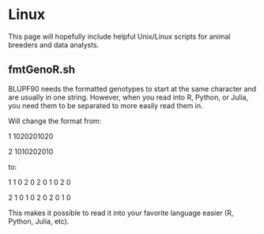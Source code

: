 # Linux

This page will hopefully include helpful Unix/Linux scripts for 
animal breeders and data analysts. 

## fmtGenoR.sh

BLUPF90 needs the formatted genotypes to start at the same 
character and are usually in one string. 
However, when you read into R, Python, or Julia, you need them
to be separated to more easily read them in. 

Will change the format from:

  1     1020201020 
  
  2     1010202010

to:

  1     1 0 2 0 2 0 1 0 2 0 
  
  2     1 0 1 0 2 0 2 0 1 0
  
This makes it possible to read it into your favorite language easier (R, Python, Julia, etc). 


